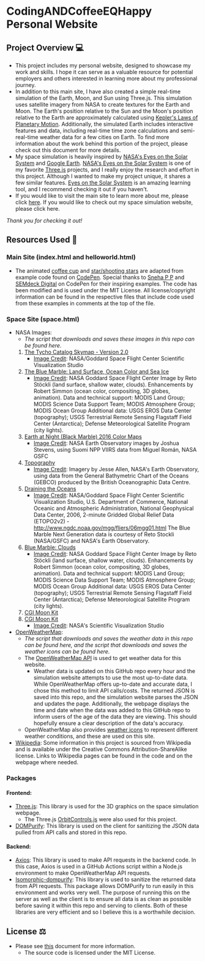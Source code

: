 # CodingANDCoffeeEQHappy Personal Website

## Project Overview 💻
- This project includes my personal website, designed to showcase my work and skills. I hope it can serve as a valuable resource for potential employers and others interested in learning more about my professional journey.
- In addition to this main site, I have also created a simple real-time simulation of the Earth, Moon, and Sun using Three.js. This simulation uses satellite imagery from NASA to create textures for the Earth and Moon. The Earth's position relative to the Sun and the Moon's position relative to the Earth are approximately calculated using [Kepler's Laws of Planetary Motion](https://en.wikipedia.org/wiki/Kepler%27s_laws_of_planetary_motion#Position_as_a_function_of_time). Additionally, the simulated Earth includes interactive features and data, including real-time time zone calculations and semi-real-time weather data for a few cities on Earth. To find more information about the work behind this portion of the project, please check out this document for more details.
- My space simulation is heavily inspired by [NASA's Eyes on the Solar System](https://eyes.nasa.gov/apps/solar-system/#/home) and [Google Earth](https://earth.google.com/). [NASA's Eyes on the Solar System](https://eyes.nasa.gov/apps/solar-system/#/home) is one of my favorite [Three.js](https://threejs.org/) projects, and I really enjoy the research and effort in this project. Although I wanted to make my project unique, it shares a few similar features. [Eyes on the Solar System](https://eyes.nasa.gov/apps/solar-system/#/home) is an amazing learning tool, and I recommend checking it out if you haven't.
- If you would like to visit the main site to learn more about me, please click [here](https://codingandcoffeeeqhappy.github.io/helloworld.html). If you would like to check out my space simulation website, please click here.

*Thank you for checking it out!*

## Resources Used 📃
### Main Site (index.html and helloworld.html)
- The animated [coffee cup](https://codepen.io/Sneha_P_P/pen/LXWWox) and [star/shooting stars](https://codepen.io/semdeck/pen/abQBwKN) are adapted from example code found on [CodePen](https://codepen.io/). Special thanks to [Sneha P P](https://codepen.io/Sneha_P_P) and [SEMdeck Digital](https://codepen.io/semdeck) on CodePen for their inspiring examples. The code has been modified and is used under the MIT License. All license/copyright information can be found in the respective files that include code used from these examples in comments at the top of the file.

### Space Site (space.html)
- NASA Images:
    - *The script that downloads and saves these images in this repo can be found here.*
    1) [The Tycho Catalog Skymap - Version 2.0](https://svs.gsfc.nasa.gov/vis/a000000/a003500/a003572/TychoSkymapII.t3_08192x04096.jpg)
        - [Image Credit](https://svs.gsfc.nasa.gov/3572/): NASA/Goddard Space Flight Center Scientific Visualization Studio
    2) [The Blue Marble: Land Surface, Ocean Color and Sea Ice](https://eoimages.gsfc.nasa.gov/images/imagerecords/57000/57730/land_ocean_ice_8192.png)
        - [Image Credit](https://visibleearth.nasa.gov/images/57730/the-blue-marble-land-surface-ocean-color-and-sea-ice): NASA Goddard Space Flight Center Image by Reto Stöckli (land surface, shallow water, clouds). Enhancements by Robert Simmon (ocean color, compositing, 3D globes, animation). Data and technical support: MODIS Land Group; MODIS Science Data Support Team; MODIS Atmosphere Group; MODIS Ocean Group Additional data: USGS EROS Data Center (topography); USGS Terrestrial Remote Sensing Flagstaff Field Center (Antarctica); Defense Meteorological Satellite Program (city lights).
    3) [Earth at Night (Black Marble) 2016 Color Maps](https://eoimages.gsfc.nasa.gov/images/imagerecords/144000/144898/BlackMarble_2016_01deg.jpg)
        - [Image Credit](https://www.visibleearth.nasa.gov/images/144898/earth-at-night-black-marble-2016-color-maps): NASA Earth Observatory images by Joshua Stevens, using Suomi NPP VIIRS data from Miguel Román, NASA GSFC
    4) [Topography](https://eoimages.gsfc.nasa.gov/images/imagerecords/73000/73934/srtm_ramp2.worldx294x196.jpg)
        - [Image Credit](https://visibleearth.nasa.gov/images/73934/topography): Imagery by Jesse Allen, NASA's Earth Observatory, using data from the General Bathymetric Chart of the Oceans (GEBCO) produced by the British Oceanographic Data Centre.
    5) [Draining the Oceans](https://svs.gsfc.nasa.gov/vis/a000000/a003400/a003487/landmask4K.png)
        - [Image Credit](https://svs.gsfc.nasa.gov/3487): NASA/Goddard Space Flight Center Scientific Visualization Studio, U.S. Department of Commerce, National Oceanic and Atmospheric Administration, National Geophysical Data Center, 2006, 2-minute Gridded Global Relief Data (ETOPO2v2) - http://www.ngdc.noaa.gov/mgg/fliers/06mgg01.html The Blue Marble Next Generation data is courtesy of Reto Stockli (NASA/GSFC) and NASA's Earth Observatory.
    6) [Blue Marble: Clouds](https://eoimages.gsfc.nasa.gov/images/imagerecords/57000/57747/cloud_combined_2048.jpg)
        - [Image Credit](https://www.visibleearth.nasa.gov/images/57747/blue-marble-clouds): NASA Goddard Space Flight Center Image by Reto Stöckli (land surface, shallow water, clouds). Enhancements by Robert Simmon (ocean color, compositing, 3D globes, animation). Data and technical support: MODIS Land Group; MODIS Science Data Support Team; MODIS Atmosphere Group; MODIS Ocean Group Additional data: USGS EROS Data Center (topography); USGS Terrestrial Remote Sensing Flagstaff Field Center (Antarctica); Defense Meteorological Satellite Program (city lights).
    7) [CGI Moon Kit](https://svs.gsfc.nasa.gov/vis/a000000/a004700/a004720/lroc_color_poles_1k.jpg)
    8) [CGI Moon Kit](https://svs.gsfc.nasa.gov/vis/a000000/a004700/a004720/ldem_3_8bit.jpg)
        - [Image Credit](https://svs.gsfc.nasa.gov/4720): NASA's Scientific Visualization Studio
- [OpenWeatherMap](https://openweathermap.org/):
    - *The script that downloads and saves the weather data in this repo can be found here, and the script that downloads and saves the weather icons can be found here.*
    - The [OpenWeatherMap API](https://openweathermap.org/api) is used to get weather data for this website.
        - Weather data is updated on this GitHub repo every hour and the simulation website attempts to use the most up-to-date data. While OpenWeatherMap offers up-to-date and accurate data, I chose this method to limit API calls/costs. The returned JSON is saved into this repo, and the simulation website parses the JSON and updates the page. Additionally, the webpage displays the time and date when the data was added to this GitHub repo to inform users of the age of the data they are viewing. This should hopefully ensure a clear description of the data's accuracy.
    - OpenWeatherMap also provides [weather icons](https://openweathermap.org/weather-conditions) to represent different weather conditions, and these are used on this site.
- [Wikipedia](https://en.wikipedia.org/wiki/Main_Page): Some information in this project is sourced from Wikipedia and is available under the Creative Commons Attribution-ShareAlike license. Links to Wikipedia pages can be found in the code and on the webpage where needed.

### Packages
#### Frontend:
- [Three.js](https://threejs.org/): This library is used for the 3D graphics on the space simulation webpage.
    - The Three.js [OrbitControls.js](https://threejs.org/docs/#examples/en/controls/OrbitControls) were also used for this project.
- [DOMPurify](https://github.com/cure53/DOMPurify): This library is used on the client for sanitizing the JSON data pulled from API calls and stored in this repo.

#### Backend:
- [Axios](https://github.com/axios/axios): This library is used to make API requests in the backend code. In this case, Axios is used in a GitHub Actions script within a Node.js environment to make OpenWeatherMap API requests.
- [Isomorphic-dompurify](https://github.com/kkomelin/isomorphic-dompurify): This library is used to sanitize the returned data from API requests. This package allows DOMPurify to run easily in this environment and works very well. The purpose of running this on the server as well as the client is to ensure all data is as clean as possible before saving it within this repo and serving to clients. Both of these libraries are very efficient and so I believe this is a worthwhile decision.

## License ⚖️
- Please see [this](https://github.com/CodingANDCoffeeEQHappy/CodingANDCoffeeEQHappy.github.io/blob/main/LICENSE) document for more information.
    - The source code is licensed under the MIT License.